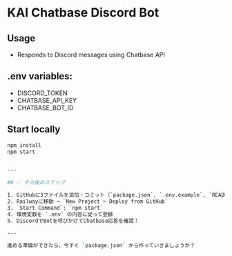 # KAI Chatbase Discord Bot

## Usage
- Responds to Discord messages using Chatbase API

## .env variables:
- DISCORD_TOKEN
- CHATBASE_API_KEY
- CHATBASE_BOT_ID

## Start locally
```bash
npm install
npm start


---

## ✅ その後のステップ

1. GitHubに3ファイルを追加・コミット（`package.json`, `.env.example`, `README.md`）
2. Railwayに移動 → `New Project > Deploy from GitHub`
3. `Start Command`: `npm start`
4. 環境変数を `.env` の内容に従って登録
5. DiscordでBotを呼びかけてChatbase応答を確認！

---

進める準備ができたら、今すぐ `package.json` から作っていきましょうか？
